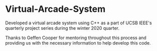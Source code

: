 # Virtual-Arcade-System

Developed a virtual arcade system using C++ as a part of UCSB IEEE's quarterly project series during the winter 2020 quarter.

Thanks to Geffen Cooper for mentoring throughout this process and providing us with the necessary information to help develop this code.
